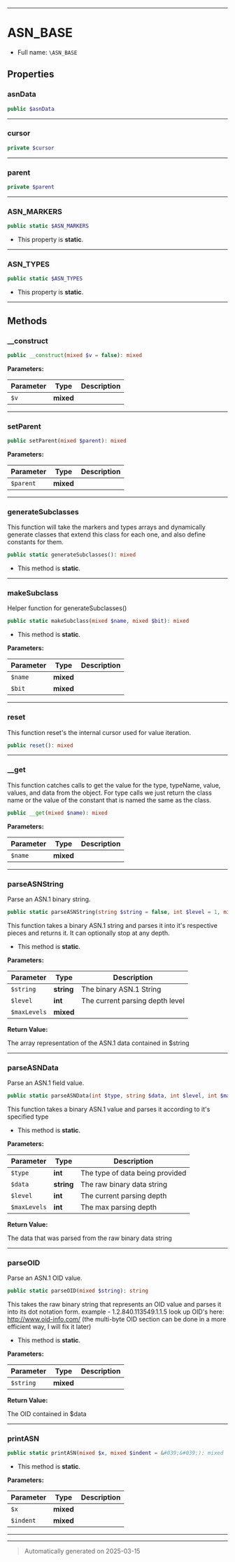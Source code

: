 ***

# ASN_BASE





* Full name: `\ASN_BASE`



## Properties


### asnData



```php
public $asnData
```






***

### cursor



```php
private $cursor
```






***

### parent



```php
private $parent
```






***

### ASN_MARKERS



```php
public static $ASN_MARKERS
```



* This property is **static**.


***

### ASN_TYPES



```php
public static $ASN_TYPES
```



* This property is **static**.


***

## Methods


### __construct



```php
public __construct(mixed $v = false): mixed
```








**Parameters:**

| Parameter | Type | Description |
|-----------|------|-------------|
| `$v` | **mixed** |  |





***

### setParent



```php
public setParent(mixed $parent): mixed
```








**Parameters:**

| Parameter | Type | Description |
|-----------|------|-------------|
| `$parent` | **mixed** |  |





***

### generateSubclasses

This function will take the markers and types arrays and
dynamically generate classes that extend this class for each one,
and also define constants for them.

```php
public static generateSubclasses(): mixed
```



* This method is **static**.








***

### makeSubclass

Helper function for generateSubclasses()

```php
public static makeSubclass(mixed $name, mixed $bit): mixed
```



* This method is **static**.




**Parameters:**

| Parameter | Type | Description |
|-----------|------|-------------|
| `$name` | **mixed** |  |
| `$bit` | **mixed** |  |





***

### reset

This function reset's the internal cursor used for value iteration.

```php
public reset(): mixed
```












***

### __get

This function catches calls to get the value for the type, typeName, value, values, and data
from the object.  For type calls we just return the class name or the value of the constant that
is named the same as the class.

```php
public __get(mixed $name): mixed
```








**Parameters:**

| Parameter | Type | Description |
|-----------|------|-------------|
| `$name` | **mixed** |  |





***

### parseASNString

Parse an ASN.1 binary string.

```php
public static parseASNString(string $string = false, int $level = 1, mixed $maxLevels = false): \ASN_BASE
```

This function takes a binary ASN.1 string and parses it into it's respective
pieces and returns it.  It can optionally stop at any depth.

* This method is **static**.




**Parameters:**

| Parameter | Type | Description |
|-----------|------|-------------|
| `$string` | **string** | The binary ASN.1 String |
| `$level` | **int** | The current parsing depth level |
| `$maxLevels` | **mixed** |  |


**Return Value:**

The array representation of the ASN.1 data contained in $string




***

### parseASNData

Parse an ASN.1 field value.

```php
public static parseASNData(int $type, string $data, int $level, int $maxLevels): mixed
```

This function takes a binary ASN.1 value and parses it according to it's specified type

* This method is **static**.




**Parameters:**

| Parameter | Type | Description |
|-----------|------|-------------|
| `$type` | **int** | The type of data being provided |
| `$data` | **string** | The raw binary data string |
| `$level` | **int** | The current parsing depth |
| `$maxLevels` | **int** | The max parsing depth |


**Return Value:**

The data that was parsed from the raw binary data string




***

### parseOID

Parse an ASN.1 OID value.

```php
public static parseOID(mixed $string): string
```

This takes the raw binary string that represents an OID value and parses it into its
dot notation form.  example - 1.2.840.113549.1.1.5
look up OID's here: http://www.oid-info.com/
(the multi-byte OID section can be done in a more efficient way, I will fix it later)

* This method is **static**.




**Parameters:**

| Parameter | Type | Description |
|-----------|------|-------------|
| `$string` | **mixed** |  |


**Return Value:**

The OID contained in $data




***

### printASN



```php
public static printASN(mixed $x, mixed $indent = &#039;&#039;): mixed
```



* This method is **static**.




**Parameters:**

| Parameter | Type | Description |
|-----------|------|-------------|
| `$x` | **mixed** |  |
| `$indent` | **mixed** |  |





***


***
> Automatically generated on 2025-03-15
